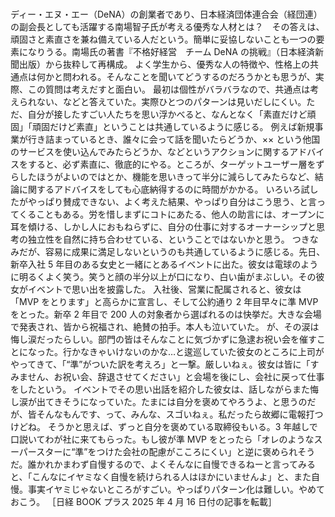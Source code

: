 ###

ディー・エヌ・エー（DeNA）の創業者であり、日本経済団体連合会（経団連）の副会長としても活躍する南場智子氏が考える優秀な人材とは？　その答えは、頑固さと素直さを兼ね備えている人だという。簡単に妥協しないことも一つの要素になりうる。南場氏の著書『不格好経営　チーム DeNA の挑戦』（日本経済新聞出版）から抜粋して再構成。
よく学生から、優秀な人の特徴や、性格上の共通点は何かと問われる。そんなことを聞いてどうするのだろうかとも思うが、実際、この質問は考えだすと面白い。
最初は個性がバラバラなので、共通点は考えられない、などと答えていた。実際ひとつのパターンは見いだしにくい。ただ、自分が接したすごい人たちを思い浮かべると、なんとなく「素直だけど頑固」「頑固だけど素直」ということは共通しているように感じる。
例えば新規事業が行き詰まっているとき、誰々に会って話を聞いたらどうか、×× という他国のサービスを使い込んでみたらどうか、などというアクションに関するアドバイスをすると、必ず素直に、徹底的にやる。ところが、ターゲットユーザー層をずらしたほうがよいのではとか、機能を思いきって半分に減らしてみたらなど、結論に関するアドバイスをしても心底納得するのに時間がかかる。
いろいろ試したがやっぱり賛成できない、よく考えた結果、やっぱり自分はこう思う、と言ってくることもある。労を惜しまずにコトにあたる、他人の助言には、オープンに耳を傾ける、しかし人におもねらずに、自分の仕事に対するオーナーシップと思考の独立性を自然に持ち合わせている、ということではないかと思う。
つきなみだが、容易に成果に満足しないというのも共通しているように感じる。先日、新卒入社 5 年目のある女史と一緒にとあるイベントに出た。彼女は電球のように明るくよく笑う。笑うと顔の半分以上が口になり、白い歯がまぶしい。その彼女がイベントで思い出を披露した。
入社後、営業に配属されると、彼女は「MVP をとります」と高らかに宣言し、そして公約通り 2 年目早々に準 MVP をとった。新卒 2 年目で 200 人の対象者から選ばれるのは快挙だ。大きな会場で発表され、皆から祝福され、絶賛の拍手。本人も泣いていた。
が、その涙は悔し涙だったらしい。部門の皆はそんなことに気づかずに急逮お祝い会を催すことになった。行かなきゃいけないのかな…と逡巡していた彼女のところに上司がやってきて、「“準”がついた訳を考えろ」と一撃。厳しいねぇ。彼女は皆に「すみません、お祝い会、辞退させてください」と会場を後にし、会社に戻って仕事をしたという。
イベントでその思い出話を紹介した彼女は、話しながらまた悔し涙が出てきそうになっていた。たまには自分を褒めてやろうよ、と思うのだが、皆そんなもんです、って、みんな、スゴいねぇ。私だったら故郷に電報打つけどね。
そうかと思えば、ずっと自分を褒めている取締役もいる。3 年越しで口説いてわが社に来てもらった。もし彼が準 MVP をとったら「オレのようなスーパースターに“準”をつけた会社の配慮がこころにくい」と逆に褒められそうだ。誰かれかまわず自慢するので、よくそんなに自慢できるねーと言ってみると、「こんなにイヤミなく自慢を続けられる人はほかにいませんよ」と、また自慢。事実イヤミじゃないところがすごい。やっぱりパターン化は難しい。やめておこう。
［日経 BOOK プラス 2025 年 4 月 16 日付の記事を転載］

